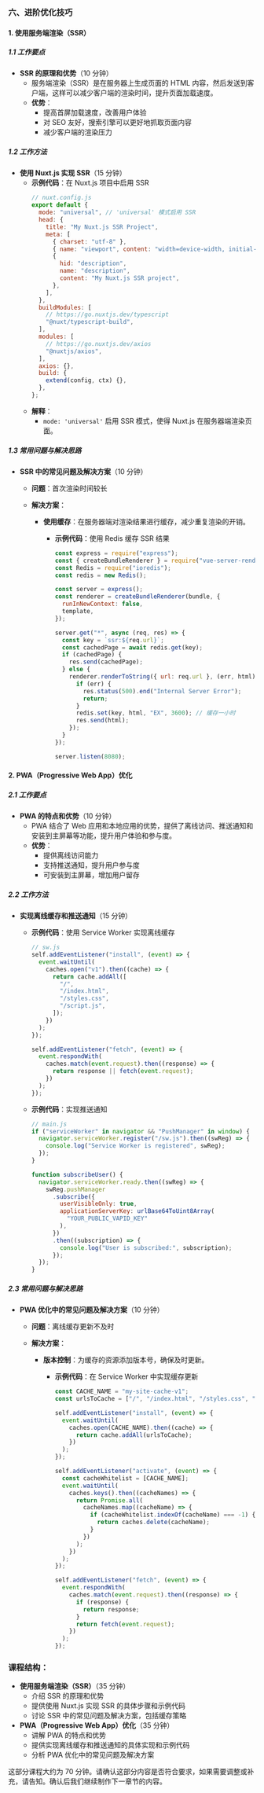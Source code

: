 ### 六、进阶优化技巧

#### 1. 使用服务端渲染（SSR）

##### 1.1 工作要点

- **SSR 的原理和优势**（10 分钟）
  - 服务端渲染（SSR）是在服务器上生成页面的 HTML 内容，然后发送到客户端，这样可以减少客户端的渲染时间，提升页面加载速度。
  - **优势**：
    - 提高首屏加载速度，改善用户体验
    - 对 SEO 友好，搜索引擎可以更好地抓取页面内容
    - 减少客户端的渲染压力

##### 1.2 工作方法

- **使用 Nuxt.js 实现 SSR**（15 分钟）
  - **示例代码**：在 Nuxt.js 项目中启用 SSR
    ```javascript
    // nuxt.config.js
    export default {
      mode: "universal", // 'universal' 模式启用 SSR
      head: {
        title: "My Nuxt.js SSR Project",
        meta: [
          { charset: "utf-8" },
          { name: "viewport", content: "width=device-width, initial-scale=1" },
          {
            hid: "description",
            name: "description",
            content: "My Nuxt.js SSR project",
          },
        ],
      },
      buildModules: [
        // https://go.nuxtjs.dev/typescript
        "@nuxt/typescript-build",
      ],
      modules: [
        // https://go.nuxtjs.dev/axios
        "@nuxtjs/axios",
      ],
      axios: {},
      build: {
        extend(config, ctx) {},
      },
    };
    ```
  - **解释**：
    - `mode: 'universal'` 启用 SSR 模式，使得 Nuxt.js 在服务器端渲染页面。

##### 1.3 常用问题与解决思路

- **SSR 中的常见问题及解决方案**（10 分钟）

  - **问题**：首次渲染时间较长
  - **解决方案**：

    - **使用缓存**：在服务器端对渲染结果进行缓存，减少重复渲染的开销。

      - **示例代码**：使用 Redis 缓存 SSR 结果

        ```javascript
        const express = require("express");
        const { createBundleRenderer } = require("vue-server-renderer");
        const Redis = require("ioredis");
        const redis = new Redis();

        const server = express();
        const renderer = createBundleRenderer(bundle, {
          runInNewContext: false,
          template,
        });

        server.get("*", async (req, res) => {
          const key = `ssr:${req.url}`;
          const cachedPage = await redis.get(key);
          if (cachedPage) {
            res.send(cachedPage);
          } else {
            renderer.renderToString({ url: req.url }, (err, html) => {
              if (err) {
                res.status(500).end("Internal Server Error");
                return;
              }
              redis.set(key, html, "EX", 3600); // 缓存一小时
              res.send(html);
            });
          }
        });

        server.listen(8080);
        ```

#### 2. PWA（Progressive Web App）优化

##### 2.1 工作要点

- **PWA 的特点和优势**（10 分钟）
  - PWA 结合了 Web 应用和本地应用的优势，提供了离线访问、推送通知和安装到主屏幕等功能，提升用户体验和参与度。
  - **优势**：
    - 提供离线访问能力
    - 支持推送通知，提升用户参与度
    - 可安装到主屏幕，增加用户留存

##### 2.2 工作方法

- **实现离线缓存和推送通知**（15 分钟）

  - **示例代码**：使用 Service Worker 实现离线缓存

    ```javascript
    // sw.js
    self.addEventListener("install", (event) => {
      event.waitUntil(
        caches.open("v1").then((cache) => {
          return cache.addAll([
            "/",
            "/index.html",
            "/styles.css",
            "/script.js",
          ]);
        })
      );
    });

    self.addEventListener("fetch", (event) => {
      event.respondWith(
        caches.match(event.request).then((response) => {
          return response || fetch(event.request);
        })
      );
    });
    ```

  - **示例代码**：实现推送通知

    ```javascript
    // main.js
    if ("serviceWorker" in navigator && "PushManager" in window) {
      navigator.serviceWorker.register("/sw.js").then((swReg) => {
        console.log("Service Worker is registered", swReg);
      });
    }

    function subscribeUser() {
      navigator.serviceWorker.ready.then((swReg) => {
        swReg.pushManager
          .subscribe({
            userVisibleOnly: true,
            applicationServerKey: urlBase64ToUint8Array(
              "YOUR_PUBLIC_VAPID_KEY"
            ),
          })
          .then((subscription) => {
            console.log("User is subscribed:", subscription);
          });
      });
    }
    ```

##### 2.3 常用问题与解决思路

- **PWA 优化中的常见问题及解决方案**（10 分钟）

  - **问题**：离线缓存更新不及时
  - **解决方案**：

    - **版本控制**：为缓存的资源添加版本号，确保及时更新。

      - **示例代码**：在 Service Worker 中实现缓存更新

        ```javascript
        const CACHE_NAME = "my-site-cache-v1";
        const urlsToCache = ["/", "/index.html", "/styles.css", "/script.js"];

        self.addEventListener("install", (event) => {
          event.waitUntil(
            caches.open(CACHE_NAME).then((cache) => {
              return cache.addAll(urlsToCache);
            })
          );
        });

        self.addEventListener("activate", (event) => {
          const cacheWhitelist = [CACHE_NAME];
          event.waitUntil(
            caches.keys().then((cacheNames) => {
              return Promise.all(
                cacheNames.map((cacheName) => {
                  if (cacheWhitelist.indexOf(cacheName) === -1) {
                    return caches.delete(cacheName);
                  }
                })
              );
            })
          );
        });

        self.addEventListener("fetch", (event) => {
          event.respondWith(
            caches.match(event.request).then((response) => {
              if (response) {
                return response;
              }
              return fetch(event.request);
            })
          );
        });
        ```

### 课程结构：

- **使用服务端渲染（SSR）**（35 分钟）
  - 介绍 SSR 的原理和优势
  - 提供使用 Nuxt.js 实现 SSR 的具体步骤和示例代码
  - 讨论 SSR 中的常见问题及解决方案，包括缓存策略
- **PWA（Progressive Web App）优化**（35 分钟）
  - 讲解 PWA 的特点和优势
  - 提供实现离线缓存和推送通知的具体实现和示例代码
  - 分析 PWA 优化中的常见问题及解决方案

这部分课程大约为 70 分钟。请确认这部分内容是否符合要求，如果需要调整或补充，请告知。确认后我们继续制作下一章节的内容。
